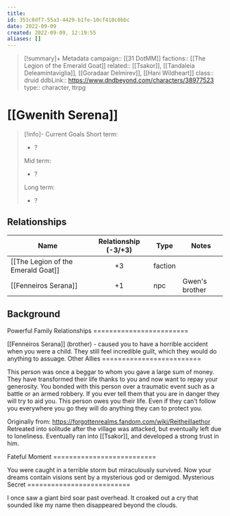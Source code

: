 ```yaml
---
title: 
id: 351c8df7-55a3-4429-b1fe-10cf410c0bbc
date: 2022-09-09
created: 2022-09-09, 12:19:55
aliases: []
---
```


> [!summary]+ Metadata 
> campaign:: [[31 DotMM]]
> factions:: [[The Legion of the Emerald Goat]]
> related:: [[Tsakor]], [[Tandaleia Deleamintaviglia]], [[Goradaar Delmirev]], [[Hani Wildheart]]
> class:: druid
> ddbLink:: https://www.dndbeyond.com/characters/38977523
> type:: character, ttrpg

# [[Gwenith Serena]]


> [!info]- Current Goals
> Short term:
>  - ?
> 
> Mid term:
> - ?
> 
> Long term:
> - ?

## Relationships

| Name                               | Relationship (-3/+3) | Type    | Notes |
| ---------------------------------- |:--------------------:| ------- | ----- |
| [[The Legion of the Emerald Goat]] |          +3          | faction |       |
| [[Fenneiros Serana]]               |          +1          | npc     | Gwen's brother      |

## Background

Powerful Family Relationships ======================== 

[[Fenneiros Serana]] (brother) - caused you to have a horrible accident when you were a child. They still feel incredible guilt, which they would do anything to assuage. 
Other Allies ========================= 

This person was once a beggar to whom you gave a large sum of money. They have transformed their life thanks to you and now want to repay your generosity. You bonded with this person over a traumatic event such as a battle or an armed robbery. If you ever tell them that you are in danger they will try to aid you. This person owes you their life. Even if they can’t follow you everywhere you go they will do anything they can to protect you.

Originally from: https://forgottenrealms.fandom.com/wiki/Reitheillaethor Retreated into solitude after the village was attacked, but eventually left due to loneliness. Eventually ran into [[Tsakor]], and developed a strong trust in him.

Fateful Moment ========================== 

You were caught in a terrible storm but miraculously survived. Now your dreams contain visions sent by a mysterious god or demigod. Mysterious Secret ========================== 

I once saw a giant bird soar past overhead. It croaked out a cry that sounded like my name then disappeared beyond the clouds.